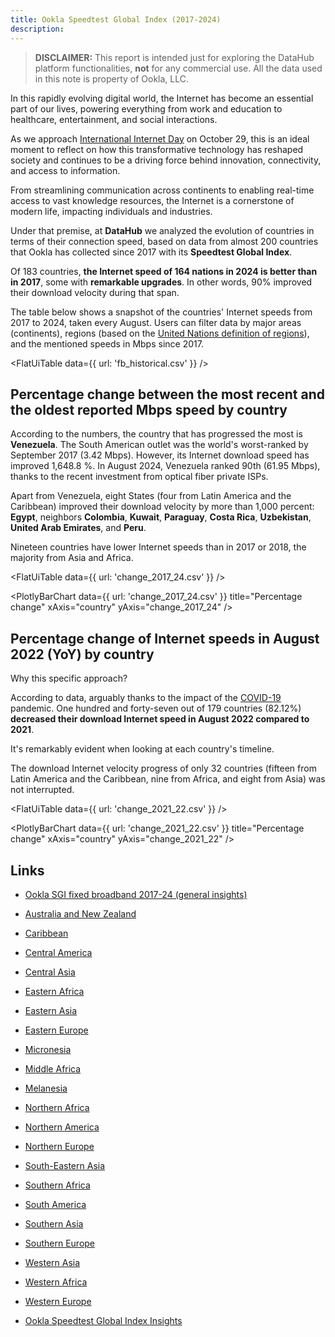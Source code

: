 ```yaml
---
title: Ookla Speedtest Global Index (2017-2024)
description: 
---
```


> **DISCLAIMER:** This report is intended just for exploring the DataHub platform functionalities, **not** for any commercial use. All the data used in this note is property of Ookla, LLC.

In this rapidly evolving digital world, the Internet has become an essential part of our lives, powering everything from work and education to healthcare, entertainment, and social interactions. 

As we approach [International Internet Day](https://knowledgeflow.org/event/international-internet-day-2024/) on October 29, this is an ideal moment to reflect on how this transformative technology has reshaped society and continues to be a driving force behind innovation, connectivity, and access to information. 

From streamlining communication across continents to enabling real-time access to vast knowledge resources, the Internet is a cornerstone of modern life, impacting individuals and industries. 

Under that premise, at **DataHub** we analyzed the evolution of countries in terms of their connection speed, based on data from almost 200 countries that Ookla has collected since 2017 with its **Speedtest Global Index**.

Of 183 countries, **the Internet speed of 164 nations in 2024 is better than in 2017**, some with **remarkable upgrades**. In other words, 90% improved their download velocity during that span.

The table below shows a snapshot of the countries' Internet speeds from 2017 to 2024, taken every August. Users can filter data by major areas (continents), regions (based on the [United Nations definition of regions](https://population.un.org/wpp/DefinitionOfRegions/)), and the mentioned speeds in Mbps since 2017. 

<FlatUiTable
  data={{
    url: 'fb_historical.csv'
  }}
/>

## Percentage change between the most recent and the oldest reported Mbps speed by country

According to the numbers, the country that has progressed the most is **Venezuela**. The South American outlet was the world's worst-ranked by September 2017 (3.42 Mbps). However, its Internet download speed has improved 1,648.8 %. In August 2024, Venezuela ranked 90th  (61.95 Mbps), thanks to the recent investment from optical fiber private ISPs. 

Apart from Venezuela, eight States (four from Latin America and the Caribbean) improved their download velocity by more than 1,000 percent: **Egypt**, neighbors **Colombia**, **Kuwait**, **Paraguay**, **Costa Rica**, **Uzbekistan**, **United Arab Emirates**, and **Peru**.

Nineteen countries have lower Internet speeds than in 2017 or 2018, the majority from Asia and Africa.

<FlatUiTable
  data={{
    url: 'change_2017_24.csv'
  }}
/> 

<PlotlyBarChart
  data={{
    url: 'change_2017_24.csv'
  }}
  title="Percentage change"
  xAxis="country"
  yAxis="change_2017_24"
/>

## Percentage change of Internet speeds in August 2022 (YoY) by country

Why this specific approach? 

According to data, arguably thanks to the impact of the [COVID-19](https://www.mayoclinic.org/diseases-conditions/coronavirus/symptoms-causes/syc-20479963) pandemic. One hundred and forty-seven out of 179 countries (82.12%) **decreased their download Internet speed in August 2022 compared to 2021**. 

It's remarkably evident when looking at each country's timeline.

The download Internet velocity progress of only 32 countries (fifteen from Latin America and the Caribbean, nine from Africa, and eight from Asia) was not interrupted.

<FlatUiTable
  data={{
    url: 'change_2021_22.csv'
  }}
/> 

<PlotlyBarChart
  data={{
    url: 'change_2021_22.csv'
  }}
  title="Percentage change"
  xAxis="country"
  yAxis="change_2021_22"
/>

## Links

- [Ookla SGI fixed broadband 2017-24 (general insights)](https://datahub.io/@cheredia19/ookla-sgi-broadband-2017-2024)

- [Australia and New Zealand](https://datahub.io/@cheredia19/ookla-sgi-broadband-2017-24-aus-nz)

- [Caribbean](https://datahub.io/@cheredia19/ookla-sgi-broadband-2017-24-cb)

- [Central America](https://datahub.io/@cheredia19/ookla-sgi-broadband-2017-24-cent-am)

- [Central Asia](https://datahub.io/@cheredia19/ookla-sgi-broadband-2017-24-cent-as)

- [Eastern Africa](https://datahub.io/@cheredia19/ookla-sgi-broadband-2017-24-east-af)

- [Eastern Asia](https://datahub.io/@cheredia19/ookla-sgi-broadband-2017-24-east-as)

- [Eastern Europe](https://datahub.io/@cheredia19/ookla-sgi-broadband-2017-24-east-eu)

- [Micronesia](https://datahub.io/@cheredia19/ookla-sgi-broadband-2017-24-mcn)

- [Middle Africa](https://datahub.io/@cheredia19/ookla-sgi-broadband-2017-24-mid-af)

- [Melanesia](https://datahub.io/@cheredia19/ookla-sgi-broadband-2017-24-mln)

- [Northern Africa](https://datahub.io/@cheredia19/ookla-sgi-broadband-2017-24-nor-af)

- [Northern America](https://datahub.io/@cheredia19/ookla-sgi-broadband-2017-24-nor-am)

- [Northern Europe](https://datahub.io/@cheredia19/ookla-sgi-broadband-2017-24-nor-eu)

- [South-Eastern Asia](https://datahub.io/@cheredia19/ookla-sgi-broadband-2017-24-se-as)

- [Southern Africa](https://datahub.io/@cheredia19/ookla-sgi-broadband-2017-24-sou-af)

- [South America](https://datahub.io/@cheredia19/ookla-sgi-broadband-2017-24-sou-am)

- [Southern Asia](https://datahub.io/@cheredia19/ookla-sgi-broadband-2017-24-sou-as)

- [Southern Europe](https://datahub.io/@cheredia19/ookla-sgi-broadband-2017-24-sou-eu)

- [Western Asia](https://datahub.io/@cheredia19/ookla-sgi-broadband-2017-24-west-as)

- [Western Africa](https://datahub.io/@cheredia19/ookla-sgi-broadband-2017-24-west-af)

- [Western Europe](https://datahub.io/@cheredia19/ookla-sgi-broadband-2017-24-west-eu)

- [Ookla Speedtest Global Index Insights](https://datahub.io/@cheredia19/ookla-speedtest-global-index-insights)
